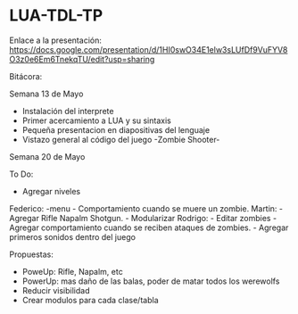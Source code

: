 # LUA-TDL-TP

Enlace a la presentación: 
https://docs.google.com/presentation/d/1HI0swO34E1elw3sLUfDf9VuFYV8O3z0e6Em6TnekqTU/edit?usp=sharing


Bitácora:

Semana 13 de Mayo

- Instalación del interprete
- Primer acercamiento a LUA y su sintaxis
- Pequeña presentacion en diapositivas del lenguaje
- Vistazo general al código del juego -Zombie Shooter-


Semana 20 de Mayo

To Do:

- Agregar niveles

Federico: 
    -menu
    - Comportamiento cuando se muere un zombie.
Martin: 
    - Agregar Rifle Napalm Shotgun.
    - Modularizar
Rodrigo: 
    - Editar zombies 
    - Agregar comportamiento cuando se reciben ataques de zombies.
    - Agregar primeros sonidos dentro del juego

Propuestas:

- PoweUp: Rifle, Napalm, etc
- PowerUp: mas daño de las balas, poder de matar todos los werewolfs
- Reducir visibilidad
- Crear modulos para cada clase/tabla
